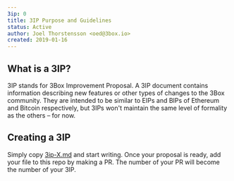 ```yaml
---
3ip: 0
title: 3IP Purpose and Guidelines
status: Active
author: Joel Thorstensson <oed@3box.io>
created: 2019-01-16
---
```


## What is a 3IP?

3IP stands for 3Box Improvement Proposal. A 3IP document contains information describing new features or other types of changes to the 3Box community. They are intended to be similar to EIPs and BIPs of Ethereum and Bitcoin respectively, but 3IPs won't maintain the same level of formality as the others – for now.

## Creating a 3IP
Simply copy [3ip-X.md](./3ip-X.md) and start writing. Once your proposal is ready, add your file to this repo by making a PR. The number of your PR will become the number of your 3IP.

